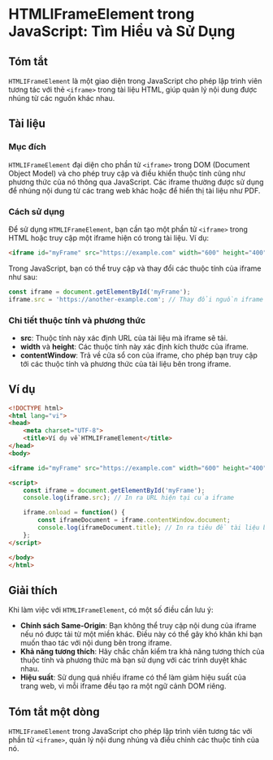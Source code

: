 <!--
Meta Description: # HTMLIFrameElement trong JavaScript: Tìm Hiểu và Sử Dụng ## Tóm tắt `HTMLIFrameElement` là một giao diện trong JavaScript cho phép lập trình viên tươ...
Meta Keywords: iframe, trong, của, các, thuộc
-->

# HTMLIFrameElement trong JavaScript: Tìm Hiểu và Sử Dụng

## Tóm tắt
`HTMLIFrameElement` là một giao diện trong JavaScript cho phép lập trình viên tương tác với thẻ `<iframe>` trong tài liệu HTML, giúp quản lý nội dung được nhúng từ các nguồn khác nhau.

## Tài liệu
### Mục đích
`HTMLIFrameElement` đại diện cho phần tử `<iframe>` trong DOM (Document Object Model) và cho phép truy cập và điều khiển thuộc tính cũng như phương thức của nó thông qua JavaScript. Các iframe thường được sử dụng để nhúng nội dung từ các trang web khác hoặc để hiển thị tài liệu như PDF.

### Cách sử dụng
Để sử dụng `HTMLIFrameElement`, bạn cần tạo một phần tử `<iframe>` trong HTML hoặc truy cập một iframe hiện có trong tài liệu. Ví dụ:

```html
<iframe id="myFrame" src="https://example.com" width="600" height="400"></iframe>
```

Trong JavaScript, bạn có thể truy cập và thay đổi các thuộc tính của iframe như sau:

```javascript
const iframe = document.getElementById('myFrame');
iframe.src = 'https://another-example.com'; // Thay đổi nguồn iframe
```

### Chi tiết thuộc tính và phương thức
- **src**: Thuộc tính này xác định URL của tài liệu mà iframe sẽ tải.
- **width** và **height**: Các thuộc tính này xác định kích thước của iframe.
- **contentWindow**: Trả về cửa sổ con của iframe, cho phép bạn truy cập tới các thuộc tính và phương thức của tài liệu bên trong iframe.

## Ví dụ
```html
<!DOCTYPE html>
<html lang="vi">
<head>
    <meta charset="UTF-8">
    <title>Ví dụ về HTMLIFrameElement</title>
</head>
<body>

<iframe id="myFrame" src="https://example.com" width="600" height="400"></iframe>

<script>
    const iframe = document.getElementById('myFrame');
    console.log(iframe.src); // In ra URL hiện tại của iframe

    iframe.onload = function() {
        const iframeDocument = iframe.contentWindow.document;
        console.log(iframeDocument.title); // In ra tiêu đề tài liệu bên trong iframe
    };
</script>

</body>
</html>
```

## Giải thích
Khi làm việc với `HTMLIFrameElement`, có một số điều cần lưu ý:
- **Chính sách Same-Origin**: Bạn không thể truy cập nội dung của iframe nếu nó được tải từ một miền khác. Điều này có thể gây khó khăn khi bạn muốn thao tác với nội dung bên trong iframe.
- **Khả năng tương thích**: Hãy chắc chắn kiểm tra khả năng tương thích của thuộc tính và phương thức mà bạn sử dụng với các trình duyệt khác nhau.
- **Hiệu suất**: Sử dụng quá nhiều iframe có thể làm giảm hiệu suất của trang web, vì mỗi iframe đều tạo ra một ngữ cảnh DOM riêng.

## Tóm tắt một dòng
`HTMLIFrameElement` trong JavaScript cho phép lập trình viên tương tác với phần tử `<iframe>`, quản lý nội dung nhúng và điều chỉnh các thuộc tính của nó.
